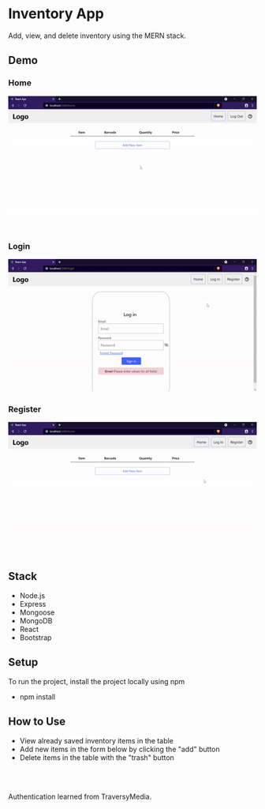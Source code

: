 # Inventory App
Add, view, and delete inventory using the MERN stack.

## Demo
### Home
<img src="./gifs/home.gif" alt="Home Demo" width="600" height="auto">

### Login
<img src="./gifs/login.gif" alt="Login Demo" width="600" height="auto">

### Register
<img src="./gifs/register.gif" alt="Register Demo" width="600" height="auto">

## Stack
  - Node.js
  - Express
  - Mongoose
  - MongoDB
  - React
  - Bootstrap

## Setup
To run the project, install the project locally using npm
  - npm install

## How to Use
  - View already saved inventory items in the table
  - Add new items in the form below by clicking the "add" button
  - Delete items in the table with the "trash" button

<br />
<br />

Authentication learned from TraversyMedia.
